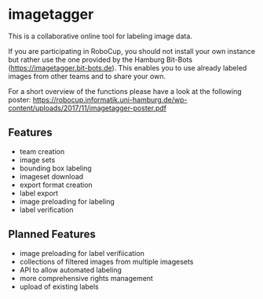 # imagetagger

This is a collaborative online tool for labeling image data.

If you are participating in RoboCup, you should not install your own instance but rather use the one provided by the Hamburg Bit-Bots (https://imagetagger.bit-bots.de). This enables you to use already labeled images from other teams and to share your own.

For a short overview of the functions please have a look at the following poster: https://robocup.informatik.uni-hamburg.de/wp-content/uploads/2017/11/imagetagger-poster.pdf

## Features

* team creation
* image sets
* bounding box labeling
* imageset download
* export format creation
* label export
* image preloading for labeling
* label verification


## Planned Features

* image preloading for label verifiication
* collections of filtered images from multiple imagesets
* API to allow automated labeling
* more comprehensive rights management
* upload of existing labels
